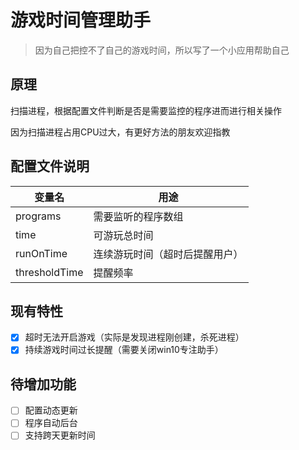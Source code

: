 # 游戏时间管理助手



> 因为自己把控不了自己的游戏时间，所以写了一个小应用帮助自己

## 原理

扫描进程，根据配置文件判断是否是需要监控的程序进而进行相关操作

因为扫描进程占用CPU过大，有更好方法的朋友欢迎指教



## 配置文件说明

|  变量名  | 用途 |
| -------- | ---- |
| programs |  需要监听的程序数组   |
| time     |  可游玩总时间  |
| runOnTime | 连续游玩时间（超时后提醒用户） |
| thresholdTime | 提醒频率 |



## 现有特性

- [x] 超时无法开启游戏（实际是发现进程刚创建，杀死进程）
- [x] 持续游戏时间过长提醒（需要关闭win10专注助手）

## 待增加功能

- [ ] 配置动态更新
- [ ] 程序自动后台
- [ ] 支持跨天更新时间